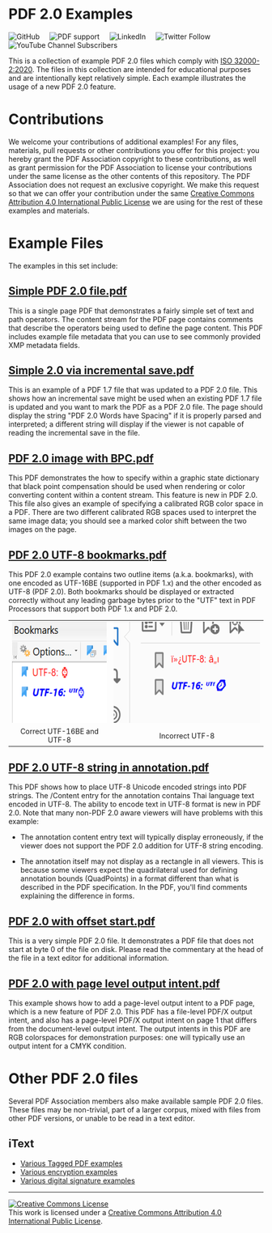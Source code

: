 # PDF 2.0 Examples

![GitHub](https://img.shields.io/github/license/pdf-association/pdf20examples)
&nbsp;&nbsp;&nbsp;
![PDF support](https://img.shields.io/badge/PDF-2.0-blue)
&nbsp;&nbsp;&nbsp;
![LinkedIn](https://img.shields.io/static/v1?style=social&label=LinkedIn&logo=linkedin&message=PDF-Association)
&nbsp;&nbsp;&nbsp;
![Twitter Follow](https://img.shields.io/twitter/follow/PDFAssociation?style=social)
&nbsp;&nbsp;&nbsp;
![YouTube Channel Subscribers](https://img.shields.io/youtube/channel/subscribers/UCJL_M0VH2lm65gvGVarUTKQ?style=social)

This is a collection of example PDF 2.0 files which comply with [ISO 32000-2:2020](https://www.iso.org/standard/75839.html). The files in this collection are intended for educational purposes and are intentionally kept relatively simple. Each example illustrates the usage of a new PDF 2.0 feature.

# Contributions

We welcome your contributions of additional examples! For any files, materials, pull requests or other contributions you offer for this project: you hereby grant the PDF Association copyright to these contributions, as well as grant permission for the PDF Association to license your contributions under the same license as the other contents of this repository. The PDF Association does not request an exclusive copyright. We make this request so that we can offer your contribution under the same [Creative Commons Attribution 4.0 International Public License](LICENSE.md) we are using for the rest of these examples and materials.

# Example Files

The examples in this set include:

## [Simple PDF 2.0 file.pdf](Simple%20PDF%202.0%20file.pdf)
This is a single page PDF that demonstrates a fairly simple set of text and path operators. The content stream for the PDF page contains comments that describe the operators being used to define the page content. This PDF includes example file metadata that you can use to see commonly provided XMP metadata fields.

## [Simple 2.0 via incremental save.pdf](Simple%202.0%20via%20incremental%20save.pdf)
This is an example of a PDF 1.7 file that was updated to a PDF 2.0 file. This shows how an incremental save might be used when an existing PDF 1.7 file is updated and you want to mark the PDF as a PDF 2.0 file. The page should display the string "PDF 2.0 Words have Spacing" if it is properly parsed and interpreted; a different string will display if the viewer is not capable of reading the incremental save in the file.

## [PDF 2.0 image with BPC.pdf](PDF%202.0%20image%20with%20BPC.pdf)
This PDF demonstrates the how to specify within a graphic state dictionary that black point compensation should be used when rendering or color converting content within a content stream. This feature is new in PDF 2.0.
This file also gives an example of specifying a calibrated RGB color space in a PDF. There are two different calibrated RGB spaces used to interpret the same image data; you should see a marked color shift between the two images on the page.

## [PDF 2.0 UTF-8 bookmarks.pdf](PDF%202.0%20UTF-8%20bookmarks.pdf)
This PDF 2.0 example contains two outline items (a.k.a. bookmarks), with one encoded as UTF-16BE (supported in PDF 1.x) and the other encoded as UTF-8 (PDF 2.0). Both bookmarks should be displayed or extracted correctly without any leading garbage bytes prior to the "UTF" text in PDF Processors that support both PDF 1.x and PDF 2.0.

<table align="center" border=0 cellspacing=0 cellpadding=0>
<tr>
    <td> <img src="./images/correct-utf8-bookmarks.png" height="200"> </td>
    <td> <img src="./images/incorrect-utf8-bookmarks.png" height="200"> </td>
</tr>
<tr>
    <td align="center"> Correct UTF-16BE and UTF-8 </td>
    <td align="center"> Incorrect UTF-8 </td>
</tr>
</table>

## [PDF 2.0 UTF-8 string in annotation.pdf](PDF%202.0%20UTF-8%20string%20in%20annotation.pdf)
This PDF shows how to place UTF-8 Unicode encoded strings into PDF strings. The /Content entry for the annotation contains Thai language text encoded in UTF-8. The ability to encode text in UTF-8 format is new in PDF 2.0.
Note that many non-PDF 2.0 aware viewers will have problems with this example:

* The annotation content entry text will typically display erroneously, if the viewer does not support the PDF 2.0 addition for UTF-8 string encoding.

* The annotation itself may not display as a rectangle in all viewers. This is because some viewers expect the quadrilateral used for defining annotation bounds (QuadPoints) in a format different than what is described in the PDF specification. In the PDF, you'll find comments explaining the difference in forms.

## [PDF 2.0 with offset start.pdf](PDF%202.0%20with%20offset%20start.pdf)
This is a very simple PDF 2.0 file. It demonstrates a PDF file that does not start at byte 0 of the file on disk. Please read the commentary at the head of the file in a text editor for additional information.

## [PDF 2.0 with page level output intent.pdf](PDF%202.0%20with%20page%20level%20output%20intent.pdf)
This example shows how to add a page-level output intent to a PDF page, which is a new feature of PDF 2.0. This PDF has a file-level PDF/X output intent, and also has a page-level PDF/X output intent on page 1 that differs from the document-level output intent. The output intents in this PDF are RGB colorspaces for demonstration purposes: one will typically use an output intent for a CMYK condition.

# Other PDF 2.0 files

Several PDF Association members also make available sample PDF 2.0 files. These files may be non-trivial, part of a larger corpus, mixed with files from other PDF versions, or unable to be read in a text editor.

## iText

* [Various Tagged PDF examples](https://github.com/itext/itext7/tree/develop/layout/src/test/resources/com/itextpdf/layout/LayoutTaggingPdf2Test)
* [Various encryption examples](https://github.com/itext/itext7/tree/develop/kernel/src/test/resources/com/itextpdf/kernel/crypto/PdfEncryptionTest)
* [Various digital signature examples](https://github.com/itext/itext7/tree/develop/sign/src/test/resources/com/itextpdf/signatures/sign/SigningTest)


---

<a rel="license" href="http://creativecommons.org/licenses/by/4.0/"><img alt="Creative Commons License" style="border-width:0" src="https://i.creativecommons.org/l/by/4.0/88x31.png" /></a><br />This work is licensed under a <a rel="license" href="http://creativecommons.org/licenses/by/4.0/">Creative Commons Attribution 4.0 International Public License</a>.
